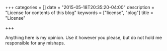 +++
categories = []
date = "2015-05-18T20:35:20-04:00"
description = "License for contents of this blog"
keywords = ["license", "blog"]
title = "License"

+++

Anything here is my opinion. Use it however you please, but do not hold me responsible for any mishaps.

